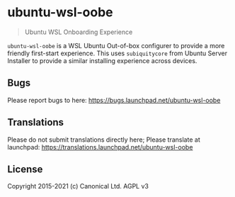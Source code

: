 # ubuntu-wsl-oobe

> Ubuntu WSL Onboarding Experience

`ubuntu-wsl-oobe` is a WSL Ubuntu Out-of-box configurer to provide a more friendly first-start experience. This uses `subiquitycore` from Ubuntu Server Installer to provide a similar installing experience across devices.
 
## Bugs

Please report bugs to here: <https://bugs.launchpad.net/ubuntu-wsl-oobe>

## Translations

Please do not submit translations directly here; Please translate at launchpad: <https://translations.launchpad.net/ubuntu-wsl-oobe>

## License

Copyright 2015-2021 (c) Canonical Ltd.
AGPL v3

